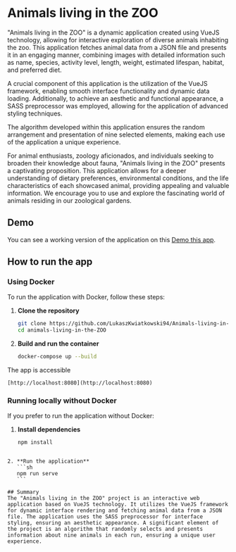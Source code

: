 # Animals living in the ZOO
"Animals living in the ZOO" is a dynamic application created using VueJS technology, allowing for interactive exploration of diverse animals inhabiting the zoo. This application fetches animal data from a JSON file and presents it in an engaging manner, combining images with detailed information such as name, species, activity level, length, weight, estimated lifespan, habitat, and preferred diet.

A crucial component of this application is the utilization of the VueJS framework, enabling smooth interface functionality and dynamic data loading. Additionally, to achieve an aesthetic and functional appearance, a SASS preprocessor was employed, allowing for the application of advanced styling techniques.

The algorithm developed within this application ensures the random arrangement and presentation of nine selected elements, making each use of the application a unique experience.

For animal enthusiasts, zoology aficionados, and individuals seeking to broaden their knowledge about fauna, "Animals living in the ZOO" presents a captivating proposition. This application allows for a deeper understanding of dietary preferences, environmental conditions, and the life characteristics of each showcased animal, providing appealing and valuable information. We encourage you to use and explore the fascinating world of animals residing in our zoological gardens.

## Demo
You can see a working version of the application on this [Demo this app](https://animals.kwiatkowskilukasz.pl/ "Demo this app").

## How to run the app

### Using Docker

To run the application with Docker, follow these steps:

1. **Clone the repository**

   ```sh
   git clone https://github.com/LukaszKwiatkowski94/Animals-living-in-the-ZOO.git
   cd animals-living-in-the-ZOO
   ```

2. **Build and run the container**

   ```sh
   docker-compose up --build
   ```

The app is accessible
```
[http://localhost:8080](http://localhost:8080)

```

### Running locally without Docker

If you prefer to run the application without Docker:

1. **Install dependencies**
   ```sh
   npm install
````

2. **Run the application**
   ```sh
   npm run serve
   ```

## Summary
The "Animals living in the ZOO" project is an interactive web application based on VueJS technology. It utilizes the VueJS framework for dynamic interface rendering and fetching animal data from a JSON file. The application uses the SASS preprocessor for interface styling, ensuring an aesthetic appearance. A significant element of the project is an algorithm that randomly selects and presents information about nine animals in each run, ensuring a unique user experience.
